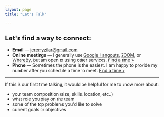 ```yaml
---
layout: page
title: "Let's Talk"

---
```


## Let's find a way to connect:

- **Email** — [jeremyzilar@gmail.com](mailto:jeremyzilar@gmail.com)
- **Online meetings** — I generally use [Google Hangouts](https://hangouts.google.com/), [ZOOM](https://zoom.us/), or [WhereBy](https://whereby.com/), but am open to using other services. [Find a time »](https://calendly.com/jeremyzilar/online)
- **Phone** — Sometimes the phone is the easiest. I am happy to provide my number after you schedule a time to meet. [Find a time »](https://calendly.com/jeremyzilar/online)

---

If this is our first time talking, it would be helpful for me to know more about:
- your team composition (size, skills, location, etc..)
- what role you play on the team
- some of the top problems you'd like to solve
- current goals or objectives
